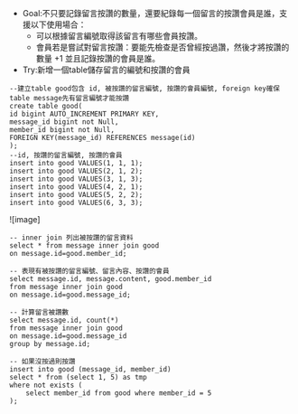 * Goal:不只要記錄留言按讚的數量，還要紀錄每一個留言的按讚會員是誰，支援以下使用場合：  
  * 可以根據留言編號取得該留言有哪些會員按讚。
  * 會員若是嘗試對留言按讚：要能先檢查是否曾經按過讚，然後才將按讚的數量 +1 並且記錄按讚的會員是誰。
* Try:新增一個table儲存留言的編號和按讚的會員
```
--建立table good包含 id, 被按讚的留言編號, 按讚的會員編號, foreign key確保 table message先有留言編號才能按讚
create table good(
id bigint AUTO_INCREMENT PRIMARY KEY,
message_id bigint not Null,
member_id bigint not Null,
FOREIGN KEY(message_id) REFERENCES message(id)
);
--id, 按讚的留言編號, 按讚的會員
insert into good VALUES(1, 1, 1); 
insert into good VALUES(2, 1, 2);
insert into good VALUES(3, 1, 3);
insert into good VALUES(4, 2, 1);
insert into good VALUES(5, 2, 2);
insert into good VALUES(6, 3, 3);
```
 ![image]
```
-- inner join 列出被按讚的留言資料
select * from message inner join good 
on message.id=good.member_id;
```
```
-- 表現有被按讚的留言編號、留言內容、按讚的會員
select message.id, message.content, good.member_id 
from message inner join good 
on message.id=good.message_id;
```
```
-- 計算留言被讚數
select message.id, count(*) 
from message inner join good 
on message.id=good.message_id 
group by message.id;
```
```
-- 如果沒按過則按讚
insert into good (message_id, member_id)
select * from (select 1, 5) as tmp
where not exists (
    select member_id from good where member_id = 5
);
```
